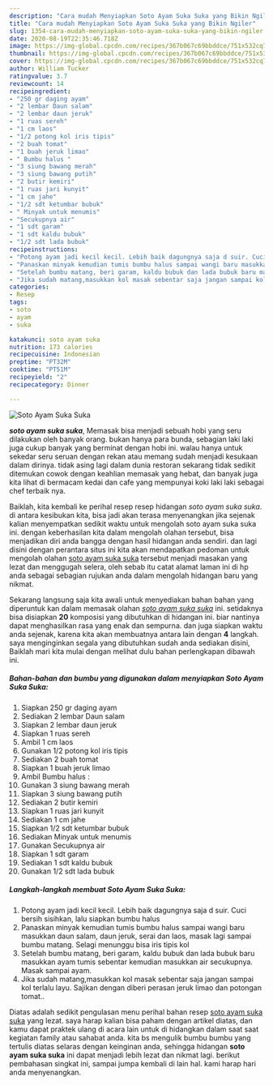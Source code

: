 ```yaml
---
description: "Cara mudah Menyiapkan Soto Ayam Suka Suka yang Bikin Ngiler"
title: "Cara mudah Menyiapkan Soto Ayam Suka Suka yang Bikin Ngiler"
slug: 1354-cara-mudah-menyiapkan-soto-ayam-suka-suka-yang-bikin-ngiler
date: 2020-08-19T22:35:46.718Z
image: https://img-global.cpcdn.com/recipes/367b067c69bbddce/751x532cq70/soto-ayam-suka-suka-foto-resep-utama.jpg
thumbnail: https://img-global.cpcdn.com/recipes/367b067c69bbddce/751x532cq70/soto-ayam-suka-suka-foto-resep-utama.jpg
cover: https://img-global.cpcdn.com/recipes/367b067c69bbddce/751x532cq70/soto-ayam-suka-suka-foto-resep-utama.jpg
author: William Tucker
ratingvalue: 3.7
reviewcount: 14
recipeingredient:
- "250 gr daging ayam"
- "2 lembar Daun salam"
- "2 lembar daun jeruk"
- "1 ruas sereh"
- "1 cm laos"
- "1/2 potong kol iris tipis"
- "2 buah tomat"
- "1 buah jeruk limao"
- " Bumbu halus "
- "3 siung bawang merah"
- "3 siung bawang putih"
- "2 butir kemiri"
- "1 ruas jari kunyit"
- "1 cm jahe"
- "1/2 sdt ketumbar bubuk"
- " Minyak untuk menumis"
- "Secukupnya air"
- "1 sdt garam"
- "1 sdt kaldu bubuk"
- "1/2 sdt lada bubuk"
recipeinstructions:
- "Potong ayam jadi kecil kecil. Lebih baik dagungnya saja d suir. Cuci bersih sisihkan, lalu siapkan bumbu halus"
- "Panaskan minyak kemudian tumis bumbu halus sampai wangi baru masukkan daun salam, daun jeruk, serai dan laos, masak lagi sampai bumbu matang. Selagi menunggu bisa iris tipis kol"
- "Setelah bumbu matang, beri garam, kaldu bubuk dan lada bubuk baru masukkan ayam tumis sebentar kemudian masukkan air secukupnya. Masak sampai ayam."
- "Jika sudah matang,masukkan kol masak sebentar saja jangan sampai kol terlalu layu. Sajikan dengan diberi perasan jeruk limao dan potongan tomat.."
categories:
- Resep
tags:
- soto
- ayam
- suka

katakunci: soto ayam suka 
nutrition: 173 calories
recipecuisine: Indonesian
preptime: "PT32M"
cooktime: "PT51M"
recipeyield: "2"
recipecategory: Dinner

---
```



![Soto Ayam Suka Suka](https://img-global.cpcdn.com/recipes/367b067c69bbddce/751x532cq70/soto-ayam-suka-suka-foto-resep-utama.jpg)

<b><i>soto ayam suka suka</i></b>, Memasak bisa menjadi sebuah hobi yang seru dilakukan oleh banyak orang. bukan hanya para bunda, sebagian laki laki juga cukup banyak yang berminat dengan hobi ini. walau hanya untuk sekedar seru seruan dengan rekan atau memang sudah menjadi kesukaan dalam dirinya. tidak asing lagi dalam dunia restoran sekarang tidak sedikit ditemukan cowok dengan keahlian memasak yang hebat, dan banyak juga kita lihat di bermacam kedai dan cafe yang mempunyai koki laki laki sebagai chef terbaik nya.

Baiklah, kita kembali ke perihal resep resep hidangan <i>soto ayam suka suka</i>. di antara kesibukan kita, bisa jadi akan terasa menyenangkan jika sejenak kalian menyempatkan sedikit waktu untuk mengolah soto ayam suka suka ini. dengan keberhasilan kita dalam mengolah olahan tersebut, bisa menjadikan diri anda bangga dengan hasil hidangan anda sendiri. dan lagi disini dengan perantara situs ini kita akan mendapatkan pedoman untuk mengolah olahan <u>soto ayam suka suka</u> tersebut menjadi masakan yang lezat dan menggugah selera, oleh sebab itu catat alamat laman ini di hp anda sebagai sebagian rujukan anda dalam mengolah hidangan baru yang nikmat.




Sekarang langsung saja kita awali untuk menyediakan bahan bahan yang diperuntuk kan dalam memasak olahan <u><i>soto ayam suka suka</i></u> ini. setidaknya bisa disiapkan <b>20</b> komposisi yang dibutuhkan di hidangan ini. biar nantinya dapat menghasilkan rasa yang enak dan sempurna. dan juga siapkan waktu anda sejenak, karena kita akan membuatnya antara lain dengan <b>4</b> langkah. saya menginginkan segala yang dibutuhkan sudah anda sediakan disini, Baiklah mari kita mulai dengan melihat dulu bahan perlengkapan dibawah ini.

<!--inarticleads1-->

##### Bahan-bahan dan bumbu yang digunakan dalam menyiapkan Soto Ayam Suka Suka:

1. Siapkan 250 gr daging ayam
1. Sediakan 2 lembar Daun salam
1. Siapkan 2 lembar daun jeruk
1. Siapkan 1 ruas sereh
1. Ambil 1 cm laos
1. Gunakan 1/2 potong kol iris tipis
1. Sediakan 2 buah tomat
1. Siapkan 1 buah jeruk limao
1. Ambil  Bumbu halus :
1. Gunakan 3 siung bawang merah
1. Siapkan 3 siung bawang putih
1. Sediakan 2 butir kemiri
1. Siapkan 1 ruas jari kunyit
1. Sediakan 1 cm jahe
1. Siapkan 1/2 sdt ketumbar bubuk
1. Sediakan  Minyak untuk menumis
1. Gunakan Secukupnya air
1. Siapkan 1 sdt garam
1. Sediakan 1 sdt kaldu bubuk
1. Gunakan 1/2 sdt lada bubuk




<!--inarticleads2-->

##### Langkah-langkah membuat Soto Ayam Suka Suka:

1. Potong ayam jadi kecil kecil. Lebih baik dagungnya saja d suir. Cuci bersih sisihkan, lalu siapkan bumbu halus
1. Panaskan minyak kemudian tumis bumbu halus sampai wangi baru masukkan daun salam, daun jeruk, serai dan laos, masak lagi sampai bumbu matang. Selagi menunggu bisa iris tipis kol
1. Setelah bumbu matang, beri garam, kaldu bubuk dan lada bubuk baru masukkan ayam tumis sebentar kemudian masukkan air secukupnya. Masak sampai ayam.
1. Jika sudah matang,masukkan kol masak sebentar saja jangan sampai kol terlalu layu. Sajikan dengan diberi perasan jeruk limao dan potongan tomat..




Diatas adalah sedikit pengulasan menu perihal bahan resep <u>soto ayam suka suka</u> yang lezat. saya harap kalian bisa paham dengan artikel diatas, dan kamu dapat praktek ulang di acara lain untuk di hidangkan dalam saat saat kegiatan family atau sahabat anda. kita bs mengulik bumbu bumbu yang tertulis diatas selaras dengan keinginan anda, sehingga hidangan <b>soto ayam suka suka</b> ini dapat menjadi lebih lezat dan nikmat lagi. berikut pembahasan singkat ini, sampai jumpa kembali di lain hal. kami harap hari anda menyenangkan.
